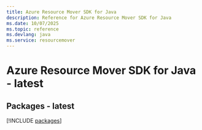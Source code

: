 ```yaml
---
title: Azure Resource Mover SDK for Java
description: Reference for Azure Resource Mover SDK for Java
ms.date: 10/07/2025
ms.topic: reference
ms.devlang: java
ms.service: resourcemover
---
```

# Azure Resource Mover SDK for Java - latest
## Packages - latest
[!INCLUDE [packages](resource-mover-index.md)]